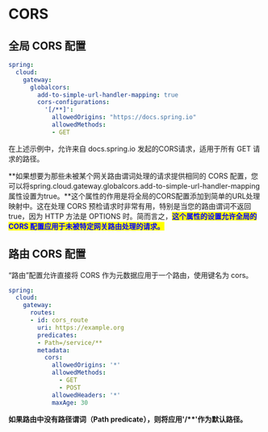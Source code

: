 # CORS

## 全局 CORS 配置 <a href="#global-cors-configuration" id="global-cors-configuration"></a>

```yaml
spring:
  cloud:
    gateway:
      globalcors:
        add-to-simple-url-handler-mapping: true
        cors-configurations:
          '[/**]':
            allowedOrigins: "https://docs.spring.io"
            allowedMethods:
            - GET
```

在上述示例中，允许来自 docs.spring.io 发起的CORS请求，适用于所有 GET 请求的路径。&#x20;

**如果想要为那些未被某个网关路由谓词处理的请求提供相同的 CORS 配置，您可以将spring.cloud.gateway.globalcors.add-to-simple-url-handler-mapping 属性设置为true。**这个属性的作用是将全局的CORS配置添加到简单的URL处理映射中。这在处理 CORS 预检请求时非常有用，特别是当您的路由谓词不返回 true，因为 HTTP 方法是 OPTIONS 时。简而言之，<mark style="color:blue;">**这个属性的设置允许全局的 CORS 配置应用于未被特定网关路由处理的请求。**</mark>

## 路由 CORS 配置 <a href="#route-cors-configuration" id="route-cors-configuration"></a>

“路由”配置允许直接将 CORS 作为元数据应用于一个路由，使用键名为 cors。

```yaml
spring:
  cloud:
    gateway:
      routes:
      - id: cors_route
        uri: https://example.org
        predicates:
        - Path=/service/**
        metadata:
          cors:
            allowedOrigins: '*'
            allowedMethods:
              - GET
              - POST
            allowedHeaders: '*'
            maxAge: 30
```

**如果路由中没有路径谓词（Path predicate），则将应用'/\*\*'作为默认路径。**
